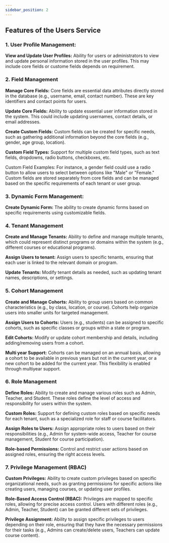 ```yaml
---
sidebar_position: 2
---
```


## Features of the Users Service

### 1. User Profile Management:

**View and Update User Profiles:** Ability for users or administrators to view and update personal information stored in the user profiles. This may include core fields or custome fields depends on requirement.

### 2. Field Management

**Manage Core Fields:** Core fields are essential data attributes directly stored in the database (e.g., username, email, contact number). These are key identifiers and contact points for users.

**Update Core Fields:** Ability to update essential user information stored in the system. This could include updating usernames, contact details, or email addresses.

**Create Custom Fields:** Custom fields can be created for specific needs, such as gathering additional information beyond the core fields (e.g., gender, age group, location).

**Custom Field Types:** Support for multiple custom field types, such as text fields, dropdowns, radio buttons, checkboxes, etc.

Custom Field Examples: For instance, a gender field could use a radio button to allow users to select between options like "Male" or "Female." Custom fields are stored separately from core fields and can be managed based on the specific requirements of each tenant or user group.

### 3. Dynamic Form Management:

**Create Dynamic Form:** The ability to create dynamic forms based on specific requirements using customizable fields.


### 4. Tenant Management

**Create and Manage Tenants:** Ability to define and manage multiple tenants, which could represent distinct programs or domains within the system (e.g., different courses or educational programs).

**Assign Users to tenant:** Assign users to specific tenants, ensuring that each user is linked to the relevant domain or program.

**Update Tenants:** Modify tenant details as needed, such as updating tenant names, descriptions, or settings.

### 5. Cohort Management

**Create and Manage Cohorts:** Ability to group users based on common characteristics (e.g., by class, location, or course). Cohorts help organize users into smaller units for targeted management.

**Assign Users to Cohorts:** Users (e.g., students) can be assigned to specific cohorts, such as specific classes or groups within a state or program.

**Edit Cohorts:** Modify or update cohort membership and details, including adding/removing users from a cohort.

**Multi year Support:** Cohorts can be managed on an annual basis, allowing a cohort to be available in previous years but not in the current year, or a new cohort to be added for the current year. This flexibility is enabled through multiyear support.

### 6. Role Management

**Define Roles:** Ability to create and manage various roles such as Admin, Teacher, and Student. These roles define the level of access and responsibility for users within the system.

**Custom Roles:** Support for defining custom roles based on specific needs for each tenant, such as a specialized role for staff or course facilitators.

**Assign Roles to Users:** Assign appropriate roles to users based on their responsibilities (e.g., Admin for system-wide access, Teacher for course management, Student for course participation).

**Role-based Permissions:** Control and restrict user actions based on assigned roles, ensuring the right access levels.

### 7. Privilege Management (RBAC)

**Custom Privileges:** Ability to create custom privileges based on specific organizational needs, such as granting permissions for specific actions like creating users, managing courses, or updating user profiles.

**Role-Based Access Control (RBAC):** Privileges are mapped to specific roles, allowing for precise access control. Users with different roles (e.g., Admin, Teacher, Student) can be granted different sets of privileges.

**Privilege Assignment:** Ability to assign specific privileges to users depending on their role, ensuring that they have the necessary permissions for their tasks (e.g., Admins can create/delete users, Teachers can update course content).
